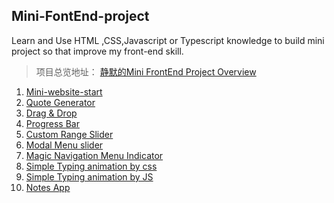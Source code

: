 ## Mini-FontEnd-project

Learn and Use HTML ,CSS,Javascript or Typescript knowledge to build mini project so that improve my front-end skill.

> 项目总览地址： [静默的Mini FrontEnd Project Overview](https://q10viking.github.io/minifrontendproject/01%20%E9%A1%B9%E7%9B%AE%E5%88%97%E8%A1%A8.html)



1. [Mini-website-start](https://q10viking.github.io/Mini-FrontEnd-project/01%20mini-website/)
2. [Quote Generator](https://q10viking.github.io/Mini-FrontEnd-project/04%20quote/)
3. [Drag & Drop](https://q10viking.github.io/Mini-FrontEnd-project/05%20drag%20and%20drop%20project/)
4. [Progress Bar](https://q10viking.github.io/Mini-FrontEnd-project/06%20progress/)
5. [Custom Range Slider](https://q10viking.github.io/Mini-FrontEnd-project/07%20custom%20range%20slider/)
6. [Modal Menu slider](https://q10viking.github.io/Mini-FrontEnd-project/08%20modal%20menu%20slider/)
7. [Magic Navigation Menu Indicator](https://q10viking.github.io/Mini-FrontEnd-project/09%20Magic%20Navigation%20Menu%20Indicator/)
8. [Simple Typing animation by css](https://q10viking.github.io/Mini-FrontEnd-project/10%20Simple%20Typing%20animation/)
9. [Simple Typing animation by JS](https://q10viking.github.io/Mini-FrontEnd-project/11%20Simple%20Typing%20animation%20by%20js/)
10. [Notes App](https://q10viking.github.io/Mini-FrontEnd-project/12%20Notes%20App/)

